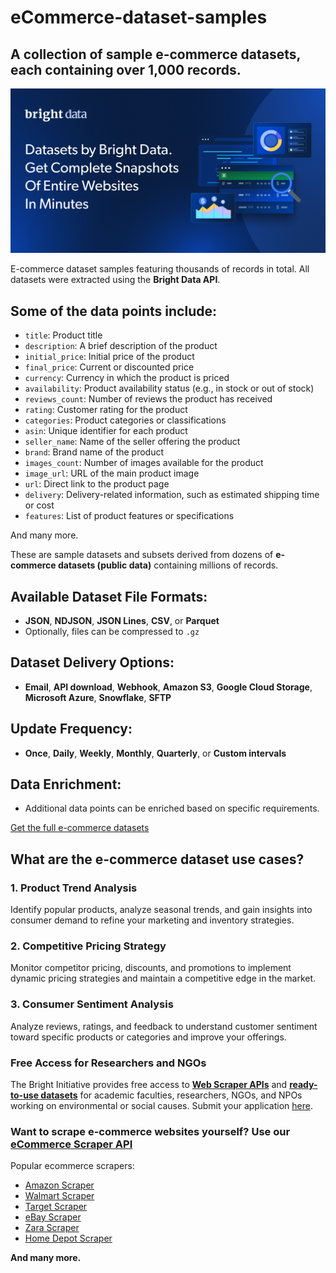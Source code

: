 # eCommerce-dataset-samples

## A collection of sample e-commerce datasets, each containing over 1,000 records.

![E-commerce dataset header](https://github.com/luminati-io/ecommerce-dataset-samples/blob/main/eCommerce-datasets.PNG)

E-commerce dataset samples featuring thousands of records in total. All datasets were extracted using the **Bright Data API**.

## Some of the data points include:

- `title`: Product title
- `description`: A brief description of the product
- `initial_price`: Initial price of the product
- `final_price`: Current or discounted price
- `currency`: Currency in which the product is priced
- `availability`: Product availability status (e.g., in stock or out of stock)
- `reviews_count`: Number of reviews the product has received
- `rating`: Customer rating for the product
- `categories`: Product categories or classifications
- `asin`: Unique identifier for each product
- `seller_name`: Name of the seller offering the product
- `brand`: Brand name of the product
- `images_count`: Number of images available for the product
- `image_url`: URL of the main product image
- `url`: Direct link to the product page
- `delivery`: Delivery-related information, such as estimated shipping time or cost
- `features`: List of product features or specifications

And many more.

These are sample datasets and subsets derived from dozens of **e-commerce datasets (public data)** containing millions of records.

## Available Dataset File Formats:

- **JSON**, **NDJSON**, **JSON Lines**, **CSV**, or **Parquet**
- Optionally, files can be compressed to `.gz`

## Dataset Delivery Options:

- **Email**, **API download**, **Webhook**, **Amazon S3**, **Google Cloud Storage**, **Microsoft Azure**, **Snowflake**, **SFTP**

## Update Frequency:

- **Once**, **Daily**, **Weekly**, **Monthly**, **Quarterly**, or **Custom intervals**

## Data Enrichment:

- Additional data points can be enriched based on specific requirements.

[Get the full e-commerce datasets](https://brightdata.com/products/datasets/ecommerce)

## What are the e-commerce dataset use cases?

### 1. Product Trend Analysis
Identify popular products, analyze seasonal trends, and gain insights into consumer demand to refine your marketing and inventory strategies.

### 2. Competitive Pricing Strategy
Monitor competitor pricing, discounts, and promotions to implement dynamic pricing strategies and maintain a competitive edge in the market.

### 3. Consumer Sentiment Analysis
Analyze reviews, ratings, and feedback to understand customer sentiment toward specific products or categories and improve your offerings.

### Free Access for Researchers and NGOs

The Bright Initiative provides free access to **[Web Scraper APIs](https://brightdata.com/products/web-scraper)** and **[ready-to-use datasets](https://brightdata.com/products/datasets)** for academic faculties, researchers, NGOs, and NPOs working on environmental or social causes. Submit your application [here](https://brightinitiative.com).

### Want to scrape e-commerce websites yourself? Use our [eCommerce Scraper API](https://brightdata.com/products/web-scraper/ecommerce)
Popular ecommerce scrapers:
- [Amazon Scraper](https://brightdata.com/products/web-scraper/amazon)
- [Walmart Scraper](https://brightdata.com/products/web-scraper/walmart)
- [Target Scraper](https://brightdata.com/products/web-scraper/target)
- [eBay Scraper](https://brightdata.com/products/web-scraper/ebay)
- [Zara Scraper](https://brightdata.com/products/web-scraper/zara)
- [Home Depot Scraper](https://brightdata.com/products/web-scraper/homedepot)

**And many more.**



